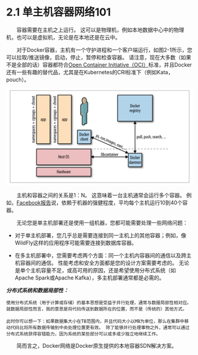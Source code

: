 # 2.1 单主机容器网络101

&emsp;&emsp;容器需要在主机之上运行。 这可以是物理机，例如本地数据中心中的物理机，也可以是虚拟机，无论是在本地还是在云中。

&emsp;&emsp;对于Docker容器，主机有一个守护进程和一个客户端运行，如图2-1所示，您可以拉取/推送镜像，启动，停止，暂停和检查容器。 请注意，现在大多数（如果不是全部的话）容器都符合[Open Container Initiative（OCI）](https://www.opencontainers.org)标准，并且Docker还有一些有趣的替代品，尤其是在Kubernetes的CRI标准下（例如Kata，pouch）。

![图2-1 简化的单主机Docker架构](../images/2-1.png)

&emsp;&emsp;主机和容器之间的关系是1：N。 这意味着一台主机通常会运行多个容器。 例如，[Facebook报告](https://www.youtube.com/watch?v=C_WuUgTqgOc)说，依赖于机器的强健程度，平均每个主机运行10到40个容器。

&emsp;&emsp;无论您是单主机部署还是使用一组机器，您都可能需要处理一些网络问题：

- 对于单主机部署，您几乎总是需要连接到同一主机上的其他容器；例如，像WildFly这样的应用程序可能需要连接到数据库容器。

- 在多主机部署中，您需要考虑两个方面：同一个主机内容器间的通信以及跨主机容器间的通信。 性能考虑和安全方面都是您的设计方案需要考虑的。 无论是单个主机容量不足，或高可用的原因，还是希望使用分布式系统（如Apache Spark或Apache Kafka），多主机部署通常都是必需的。

***分布式系统和数据局部性：***

	使用分布式系统（用于计算或存储）的基本思想是受益于并行处理，通常与数据局部性相对应。就数据局部性而言，我的意思是将代码传送到数据所在的位置，而不是（传统的）其他方式。

	此时你可以想一下：如果数据集大小在TB范围内，并且代码大小以MB为单位，那么在集群中移动代码比将所有数据传输到中央处理位置更有效。 除了能够并行处理事物之外，通常可以通过分布式系统获得容错能力，因为系统的某些部分可以或多或少独立地继续工作。

&emsp;&emsp;简而言之，Docker网络是Docker原生提供的本地容器SDN解决方案。

